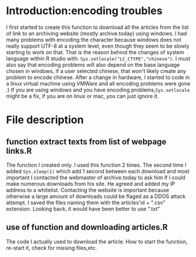 # Introduction:encoding troubles
I first started to create this function to download all the articles from the list of link to an archiving website (mostly archive.today) using windows. I had many problems with encoding the character because windows does not really support UTF-8 at a system level, even though they seem to be slowly starting to work on that. That is the reason behind the changes of system language within R studio with: `Sys.setlocale("LC_CTYPE","chinese")`. I must also say that encoding problems will also depend on the base language chosen in windows, if a user selected chinese, that won't likely create any problem to encode chinese.
After a change in hardware, I started to code in a linux virtual machine using VMWare and all encoding problems were gone :)
If you are using windows and you have encoding problems,`Sys.setlocale` might be a fix, if you are on linux or mac, you can just ignore it.

# File description
## function extract texts from list of webpage links.R
The function I created only.
I used this function 2 times. The second time I added `Sys.sleep(1)` which add 1 second between each download and most important I contacted the webmaster of archive.today to ask him if I could make numerous downloads from his site. He agreed and added my IP address to a whitelist. Contacting the website is important because otherwise a large amount of downloads could be flaged as a DDOS attack attempt.
I saved the files naming them with the articles'id + ".csv" extension. Looking back, it would have been better to use ".txt"

## use of function and downloading articles.R
The code I actually used to download the article. How to start the function, re-start it, check for missing files,etc.
